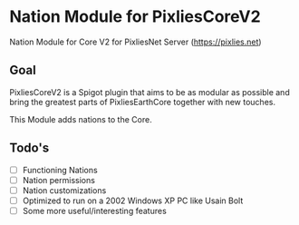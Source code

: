 # Nation Module for PixliesCoreV2
Nation Module for Core V2 for PixliesNet Server (https://pixlies.net)

## Goal
PixliesCoreV2 is a Spigot plugin that aims to be as modular as possible and bring the greatest parts of PixliesEarthCore together with new touches.

This Module adds nations to the Core.

## Todo's
- [ ] Functioning Nations
- [ ] Nation permissions
- [ ] Nation customizations
- [ ] Optimized to run on a 2002 Windows XP PC like Usain Bolt
- [ ] Some more useful/interesting features